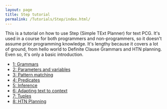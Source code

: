 ```yaml
---
layout: page
title: Step tutorial
permalink: /Tutorials/Step/index.html/
---
```


This is a tutorial on how to use Step (Simple TExt Planner) for text PCG.
It's used in a course for both programmers and non-programmers, so it doesn't assume prior programming knowledge.
It's lengthy because it covers a lot of ground, from hello world to Definite Clause Grammars and HTN planning.  Even so,
it's only a basic introduction.

- [1: Grammars](1-Grammars.pdf)
- [2: Parameters and variables](2-Parameters-and-variables.pdf)
- [3: Pattern matching](3-Pattern-matching.pdf)
- [4: Predicates](4-Predicates.pdf)
- [5: Inference](5-Inference.pdf)
- [6: Adapting text to context](6-Adapting-Text-to-Context.pdf)
- [7: Tuples](7-Tuples.pdf)
- [8: HTN Planning](8-HTN-Planning.pdf)
